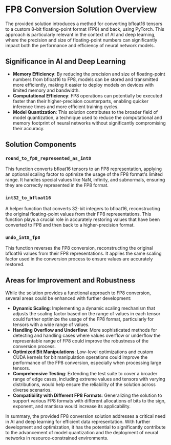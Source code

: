 # FP8 Conversion Solution Overview

The provided solution introduces a method for converting bfloat16 tensors to a custom 8-bit floating-point format (FP8) and back, using PyTorch. This approach is particularly relevant in the context of AI and deep learning, where the precision and size of floating-point numbers can significantly impact both the performance and efficiency of neural network models.

## Significance in AI and Deep Learning

- **Memory Efficiency**: By reducing the precision and size of floating-point numbers from bfloat16 to FP8, models can be stored and transmitted more efficiently, making it easier to deploy models on devices with limited memory and bandwidth.
- **Computational Efficiency**: FP8 operations can potentially be executed faster than their higher-precision counterparts, enabling quicker inference times and more efficient training cycles.
- **Model Quantization**: This solution contributes to the broader field of model quantization, a technique used to reduce the computational and memory footprint of neural networks without significantly compromising their accuracy.

## Solution Components

### `round_to_fp8_represented_as_int8`

This function converts bfloat16 tensors to an FP8 representation, applying an optional scaling factor to optimize the usage of the FP8 format's limited range. It handles special values like NaN, infinity, and subnormals, ensuring they are correctly represented in the FP8 format.

### `int32_to_bfloat16`

A helper function that converts 32-bit integers to bfloat16, reconstructing the original floating-point values from their FP8 representations. This function plays a crucial role in accurately restoring values that have been converted to FP8 and then back to a higher-precision format.

### `undo_int8_fp8`

This function reverses the FP8 conversion, reconstructing the original bfloat16 values from their FP8 representations. It applies the same scaling factor used in the conversion process to ensure values are accurately restored.

## Areas for Improvement and Robustness

While the solution provides a functional approach to FP8 conversion, several areas could be enhanced with further development:

- **Dynamic Scaling**: Implementing a dynamic scaling mechanism that adjusts the scaling factor based on the range of values in each tensor could further optimize the usage of the FP8 format, particularly for tensors with a wide range of values.
- **Handling Overflow and Underflow**: More sophisticated methods for detecting and handling cases where values overflow or underflow the representable range of FP8 could improve the robustness of the conversion process.
- **Optimized Bit Manipulations**: Low-level optimizations and custom CUDA kernels for bit manipulation operations could improve the performance of the FP8 conversion, especially when processing large tensors.
- **Comprehensive Testing**: Extending the test suite to cover a broader range of edge cases, including extreme values and tensors with varying distributions, would help ensure the reliability of the solution across diverse scenarios.
- **Compatibility with Different FP8 Formats**: Generalizing the solution to support various FP8 formats with different allocations of bits to the sign, exponent, and mantissa would increase its applicability.

In summary, the provided FP8 conversion solution addresses a critical need in AI and deep learning for efficient data representation. With further development and optimization, it has the potential to significantly contribute to the advancement of model quantization and the deployment of neural networks in resource-constrained environments.